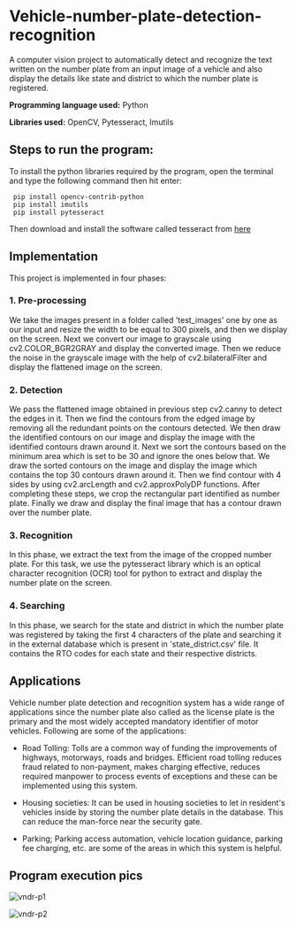 # Vehicle-number-plate-detection-recognition
A computer vision project to automatically detect and recognize the text written on the number plate from an input image of a vehicle and also display the details like state and district to which the number plate is registered.

**Programming language used:** Python

**Libraries used:** OpenCV, Pytesseract, Imutils

## Steps to run the program:
To install the python libraries required by the program, open the terminal and type the following command then hit enter:
```
 pip install opencv-contrib-python
 pip install imutils
 pip install pytesseract
```

Then download and install the software called tesseract from [here](https://github.com/UB-Mannheim/tesseract/wiki)

## Implementation
This project is implemented in four phases:

### 1. Pre-processing

We take the images present in a folder called 'test_images' one by one as our input and resize the width to be equal to 300 pixels, and then we display on the screen. Next we convert our image to grayscale using cv2.COLOR_BGR2GRAY and display the converted image. Then we reduce the noise in the grayscale image with the help of cv2.bilateralFilter and display the flattened image on the screen.  

### 2. Detection

We pass the flattened image obtained in previous step cv2.canny to detect the edges in it. Then we find the contours from the edged image by removing all the redundant points on the contours detected. We then draw the identified contours on our image and display the image with the identified contours drawn around it.
Next we sort the contours based on the minimum area which is set to be 30 and ignore the ones below that. We draw the sorted contours on the image and display the image which contains the top 30 contours drawn around it. Then we find contour with 4 sides by using cv2.arcLength and cv2.approxPolyDP functions. After completing these steps, we crop the rectangular part identified as number plate. Finally we draw and display the final image that has a contour drawn over the number plate.

### 3. Recognition

In this phase, we extract the text from the image of the cropped number plate. For this task, we use the pytesseract library which is an optical character recognition (OCR) tool for python to extract and display the number plate on the screen.

### 4. Searching

In this phase, we search for the state and district in which the number plate was registered by taking the first 4 characters of the plate and searching it in the external database which is present in 'state_district.csv' file. It contains the RTO codes for each state and their respective districts. 

## Applications

Vehicle number plate detection and recognition system has a wide range of applications since the number plate also called as the license plate is the primary and the most widely accepted mandatory identifier of motor vehicles. Following are some of the applications:

* Road Tolling: Tolls are a common way of funding the improvements of highways, motorways, roads and bridges. Efficient road tolling reduces fraud related to non-payment, makes charging effective, reduces required manpower to process events of exceptions and these can be implemented using this system.

* Housing societies: It can be used in housing societies to let in resident's vehicles inside by storing the number plate details in the database. This can reduce the man-force near the security gate.

* Parking; Parking access automation, vehicle location guidance, parking fee charging, etc. are some of the areas in which this system is helpful.

## Program execution pics
![vndr-p1](https://user-images.githubusercontent.com/104520126/166226824-a186bc82-339a-4342-9430-004b75fd47b9.jpg)






![vndr-p2](https://user-images.githubusercontent.com/104520126/166226836-d228a55d-c97d-44d4-932d-5c4a9b10ce50.jpg)



